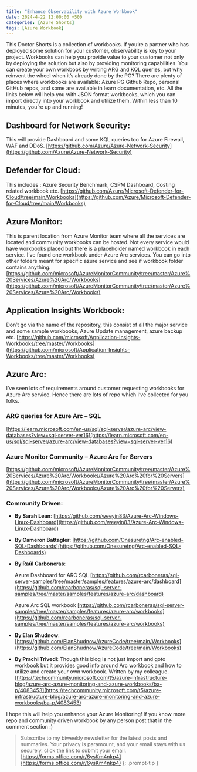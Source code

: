 ```yaml
---
title: "Enhance Observability with Azure Workbook"
date: 2024-4-22 12:00:00 +500
categories: [Azure Shorts]
tags: [Azure Workbook]
---
```


This Doctor Shorts is a collection of workbooks. If you’re a partner who has deployed some solution for your customer, observability is key to your project. Workbooks can help you provide value to your customer not only by deploying the solution but also by providing monitoring capabilities. You can create your own workbook by writing ARG and KQL queries, but why reinvent the wheel when it’s already done by the PG? There are plenty of places where workbooks are available: Azure PG Github Repo, personal GitHub repos, and some are available in learn documentation, etc. All the links below will help you with JSON format workbooks, which you can import directly into your workbook and utilize them. Within less than 10 minutes, you’re up and running!

## Dashboard for Network Security: 
This will provide Dashboard and some KQL queries too for Azure Firewall, WAF and DDoS.
[https://github.com/Azure/Azure-Network-Security](https://github.com/Azure/Azure-Network-Security)

## Defender for Cloud:
This includes : Azure Security Benchmark, CSPM Dashboard, Costing related workbook etc.
[https://github.com/Azure/Microsoft-Defender-for-Cloud/tree/main/Workbooks](https://github.com/Azure/Microsoft-Defender-for-Cloud/tree/main/Workbooks)

## Azure Monitor:
This is parent location from Azure Monitor team where all the services are located and community workbooks can be hosted. Not every service would have workbooks placed but there is a placeholder named workbook in each service. I’ve found one workbook under Azure Arc services. You can go into other folders meant for specific azure service and see if workbook folder contains anything. 
[https://github.com/microsoft/AzureMonitorCommunity/tree/master/Azure%20Services/Azure%20Arc/Workbooks](https://github.com/microsoft/AzureMonitorCommunity/tree/master/Azure%20Services/Azure%20Arc/Workbooks)

## Application Insights Workbook:
Don’t go via the name of the repository, this consist of all the major service and some sample workbooks, Azure Update management, azure backup etc.
[https://github.com/microsoft/Application-Insights-Workbooks/tree/master/Workbooks](https://github.com/microsoft/Application-Insights-Workbooks/tree/master/Workbooks)

## Azure Arc:
I’ve seen lots of requirements around customer requesting workbooks for Azure Arc service. Hence there are lots of repo which I’ve collected for you folks.

### ARG queries for Azure Arc – SQL
[https://learn.microsoft.com/en-us/sql/sql-server/azure-arc/view-databases?view=sql-server-ver16](https://learn.microsoft.com/en-us/sql/sql-server/azure-arc/view-databases?view=sql-server-ver16)

### Azure Monitor Community – Azure Arc for Servers
[https://github.com/microsoft/AzureMonitorCommunity/tree/master/Azure%20Services/Azure%20Arc/Workbooks/Azure%20Arc%20for%20Servers](https://github.com/microsoft/AzureMonitorCommunity/tree/master/Azure%20Services/Azure%20Arc/Workbooks/Azure%20Arc%20for%20Servers)

### Community Driven:
* **By Sarah Lean**:
[https://github.com/weeyin83/Azure-Arc-Windows-Linux-Dashboard](https://github.com/weeyin83/Azure-Arc-Windows-Linux-Dashboard)

* **By Cameron Battagler**:
[https://github.com/Onesuretng/Arc-enabled-SQL-Dashboards](https://github.com/Onesuretng/Arc-enabled-SQL-Dashboards)

* **By Raúl Carboneras**:

    Azure Dashboard for ARC SQL
[https://github.com/rcarboneras/sql-server-samples/tree/master/samples/features/azure-arc/dashboard](https://github.com/rcarboneras/sql-server-samples/tree/master/samples/features/azure-arc/dashboard)

    Azure Arc SQL workbook
[https://github.com/rcarboneras/sql-server-samples/tree/master/samples/features/azure-arc/workbooks](https://github.com/rcarboneras/sql-server-samples/tree/master/samples/features/azure-arc/workbooks)

* **By Elan Shudnow**:
[https://github.com/ElanShudnow/AzureCode/tree/main/Workbooks](https://github.com/ElanShudnow/AzureCode/tree/main/Workbooks)

* **By Prachi Trivedi**:
Though this blog is not just import and goto workbook but it provides good info around Arc workbook and how to utilize and create your own workbook. Written by my colleague.
[https://techcommunity.microsoft.com/t5/azure-infrastructure-blog/azure-arc-azure-monitoring-and-azure-workbooks/ba-p/4083453](https://techcommunity.microsoft.com/t5/azure-infrastructure-blog/azure-arc-azure-monitoring-and-azure-workbooks/ba-p/4083453)

I hope this will help you enhance your Azure Monitoring!
If you know more repo and community driven workbook by any person post that in the comment section :)


>Subscribe to my biweekly newsletter for the latest posts and summaries. Your privacy is paramount, and your email stays with us securely.
click the link to submit your email.
[https://forms.office.com/r/6ysKm4nkp4](https://forms.office.com/r/6ysKm4nkp4)
{: .prompt-tip }
